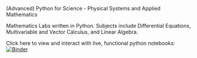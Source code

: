 (Advanced) Python for Science - Physical Systems and Applied Mathematics

Mathematics Labs written in Python. Subjects include Differential Equations, Multivariable and Vector Calculus, and Linear Algebra.


Click here to view and interact with live, functional python notebooks: [![Binder](https://mybinder.org/badge_logo.svg)](https://mybinder.org/v2/gh/clockelliptic/PSAM1819/master)
